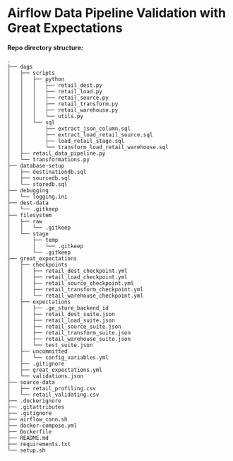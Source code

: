 # Airflow Data Pipeline Validation with Great Expectations


**Repo directory structure:**

    .
    ├── dags
    │   ├── scripts
    │   │   ├── python
    │   │   │   ├── retail_dest.py
    │   │   │   ├── retail_load.py
    │   │   │   ├── retail_source.py
    │   │   │   ├── retail_transform.py
    │   │   │   ├── retail_warehouse.py
    │   │   │   └── utils.py   
    │   │   └── sql
    │   │       ├── extract_json_column.sql
    │   │       ├── extract_load_retail_source.sql
    │   │       ├── load_retail_stage.sql
    │   │       └── transform_load_retail_warehouse.sql
    │   ├── retail_data_pipeline.py
    │   └── transformations.py
    ├── database-setup
    │   ├── destinationdb.sql
    │   ├── sourcedb.sql
    │   └── storedb.sql
    ├── debugging
    │   └── logging.ini
    ├── dest-data
    │   └── .gitkeep
    ├── filesystem
    │   ├── raw
    │   │   └── .gitkeep
    │   └── stage
    │       ├── temp
    │       │   └── .gitkeep
    │       └── .gitkeep
    ├── great_expectations
    │   ├── checkpoints
    │   │   ├── retail_dest_checkpoint.yml
    │   │   ├── retail_load_checkpoint.yml
    │   │   ├── retail_source_checkpoint.yml
    │   │   ├── retail_transform_checkpoint.yml
    │   │   └── retail_warehouse_checkpoint.yml
    │   ├── expectations
    │   │   ├── .ge_store_backend_id
    │   │   ├── retail_dest_suite.json
    │   │   ├── retail_load_suite.json
    │   │   ├── retail_source_suite.json
    │   │   ├── retail_transform_suite.json
    │   │   ├── retail_warehouse_suite.json
    │   │   └── test_suite.json
    │   ├── uncommitted
    │   │   └── config_variables.yml
    │   ├── .gitignore
    │   ├── great_expectations.yml
    │   └── validations.json
    ├── source-data
    │   ├── retail_profiling.csv
    │   └── retail_validating.csv
    ├── .dockerignore
    ├── .gitattributes
    ├── .gitignore
    ├── airflow_conn.sh
    ├── docker-compose.yml
    ├── Dockerfile
    ├── README.md
    ├── requirements.txt
    └── setup.sh


